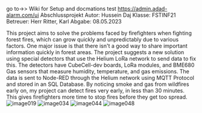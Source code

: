 go to->> Wiki for Setup and docmations
test https://admin.adad-alarm.com/ui
Abschlussprojekt
Autor: Hussein Daj
Klasse: FSTINF21
Betreuer: Herr Ritter, Karl
Abgabe: 08.05.2023

This  project aims to solve the problems faced by firefighters when fighting forest fires, which can grow quickly and unpredictably due to various factors. One major issue is that there isn't a good way to share important information quickly in forest areas. The project suggests a new solution using special detectors that use the Helium LoRa network to send data to fix this. The detectors have CubeCell-dev boards, LoRa modules, and BME680 Gas sensors that measure humidity, temperature, and gas emissions. The data is sent to Node-RED through the Helium network using MQTT Protocol and stored in an SQL Database. By noticing smoke and gas from wildfires early on, my project can detect fires very early, in less than 30 minutes. This gives firefighters more time to stop fires before they get too spread.
![image019](https://github.com/hmd83/adad-alarm/assets/23335276/8fc186ee-9840-43db-8654-ce35861f0074)
![image034](https://github.com/hmd83/adad-alarm/assets/23335276/158f47bb-af0f-45db-b91d-83e073028eff)
![image044](https://github.com/hmd83/adad-alarm/assets/23335276/a47982d3-41dc-4059-9797-58402ff5f9f5)
![image048](https://github.com/hmd83/adad-alarm/assets/23335276/3347a9cd-6318-4743-b787-08253c3c55dd)
